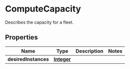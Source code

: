 

# ComputeCapacity

Describes the capacity for a fleet.

## Properties

| Name | Type | Description | Notes |
|------------ | ------------- | ------------- | -------------|
|**desiredInstances** | [**Integer**](Integer.md) |  |  |



